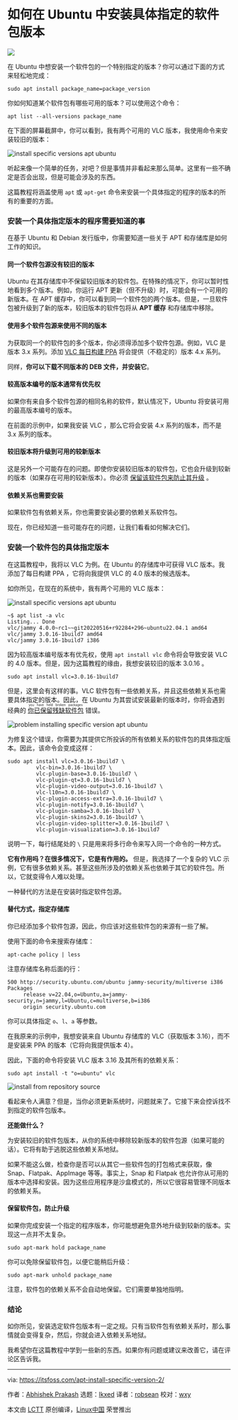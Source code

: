 [#]: subject: "Install Specific Package Version With Apt Command in Ubuntu"
[#]: via: "https://itsfoss.com/apt-install-specific-version-2/"
[#]: author: "Abhishek Prakash https://itsfoss.com/author/abhishek/"
[#]: collector: "lkxed"
[#]: translator: "robsean"
[#]: reviewer: "wxy"
[#]: publisher: "wxy"
[#]: url: "https://linux.cn/article-14760-1.html"

如何在 Ubuntu 中安装具体指定的软件包版本
======

![](https://img.linux.net.cn/data/attachment/album/202206/26/145335zcrpducpup4p2ugy.jpg)

在 Ubuntu 中想安装一个软件包的一个特别指定的版本？你可以通过下面的方式来轻松地完成：

```
sudo apt install package_name=package_version
```

你如何知道某个软件包有哪些可用的版本？可以使用这个命令：

```
apt list --all-versions package_name
```

在下面的屏幕截屏中，你可以看到，我有两个可用的 VLC 版本，我使用命令来安装较旧的版本：

![install specific versions apt ubuntu][1]

听起来像一个简单的任务，对吧？但是事情并非看起来那么简单。这里有一些不确定是否会出现，但是可能会涉及的东西。

这篇教程将涵盖使用 `apt` 或 `apt-get` 命令来安装一个具体指定的程序的版本的所有的重要的方面。

### 安装一个具体指定版本的程序需要知道的事

在基于 Ubuntu 和 Debian 发行版中，你需要知道一些关于 APT 和存储库是如何工作的知识。

#### 同一个软件包源没有较旧的版本

Ubuntu 在其存储库中不保留较旧版本的软件包。在特殊的情况下，你可以暂时性地看到多个版本。例如，你运行 APT 更新（但不升级）时，可能会有一个可用的新版本。在 APT 缓存中，你可以看到同一个软件包的两个版本。但是，一旦软件包被升级到了新的版本，较旧版本的软件包将从 **APT 缓存** 和存储库中移除。

#### 使用多个软件包源来使用不同的版本

为获取同一个的软件包的多个版本，你必须得添加多个软件包源。例如，VLC 是版本 3.x 系列。添加 [VLC 每日构建 PPA][2] 将会提供（不稳定的）版本 4.x 系列。

同样，**你可以下载不同版本的 DEB 文件，并安装它**。

#### 较高版本编号的版本通常有优先权

如果你有来自多个软件包源的相同名称的软件，默认情况下，Ubuntu 将安装可用的最高版本编号的版本。

在前面的示例中，如果我安装 VLC ，那么它将会安装 4.x 系列的版本，而不是 3.x 系列的版本。

#### 较旧版本将升级到可用的较新版本

这是另外一个可能存在的问题。即使你安装较旧版本的软件包，它也会升级到较新的版本（如果存在可用的较新版本）。你必须 [保留该软件包来防止其升级][3] 。

#### 依赖关系也需要安装

如果软件包有依赖关系，你也需要安装必要的依赖关系软件包。

现在，你已经知道一些可能存在的问题，让我们看看如何解决它们。

### 安装一个软件包的具体指定版本

在这篇教程中，我将以 VLC 为例。在 Ubuntu 的存储库中可获得 VLC 版本。我添加了每日构建 PPA ，它将向我提供 VLC 的 4.0 版本的候选版本。

如你所见，在现在的系统中，我有两个可用的 VLC 版本：

![install specific versions apt ubuntu][4]

```
~$ apt list -a vlc
Listing... Done
vlc/jammy 4.0.0~rc1~~git20220516+r92284+296~ubuntu22.04.1 amd64
vlc/jammy 3.0.16-1build7 amd64
vlc/jammy 3.0.16-1build7 i386
```

因为较高版本编号版本有优先权，使用 `apt install vlc` 命令将会导致安装 VLC 的 4.0 版本。但是，因为这篇教程的缘由，我想安装较旧的版本 3.0.16 。

```
sudo apt install vlc=3.0.16-1build7
```

但是，这里会有这样的事。VLC 软件包有一些依赖关系，并且这些依赖关系也需要具体指定的版本。因此，在 Ubuntu 为其尝试安装最新的版本时，你将会遇到经典的 <ruby>[你已保留残缺软件包][5]<rt>you have held broken packages</rt></ruby> 错误。

![problem installing specific version apt ubuntu][6]

为修复这个错误，你需要为其提供它所投诉的所有依赖关系的软件包的具体指定版本。因此，该命令会变成这样：

```
sudo apt install vlc=3.0.16-1build7 \
		 vlc-bin=3.0.16-1build7 \
		 vlc-plugin-base=3.0.16-1build7 \
		 vlc-plugin-qt=3.0.16-1build7 \
		 vlc-plugin-video-output=3.0.16-1build7 \
		 vlc-l10n=3.0.16-1build7 \
		 vlc-plugin-access-extra=3.0.16-1build7 \
		 vlc-plugin-notify=3.0.16-1build7 \
		 vlc-plugin-samba=3.0.16-1build7 \
		 vlc-plugin-skins2=3.0.16-1build7 \
		 vlc-plugin-video-splitter=3.0.16-1build7 \
		 vlc-plugin-visualization=3.0.16-1build7
```

说明一下，每行结尾处的 `\` 只是用来将多行命令来写入同一个命令的一种方式。

**它有作用吗？在很多情况下，它是有作用的。** 但是，我选择了一个复杂的 VLC 示例，它有很多依赖关系。甚至这些所涉及的依赖关系也依赖于其它的软件包。所以，它就变得令人难以处理。

一种替代的方法是在安装时指定软件包源。

#### 替代方式，指定存储库

你已经添加多个软件包源，因此，你应该对这些软件包的来源有一些了解。

使用下面的命令来搜索存储库：

```
apt-cache policy | less
```

注意存储库名称后面的行：

```
500 http://security.ubuntu.com/ubuntu jammy-security/multiverse i386 Packages
     release v=22.04,o=Ubuntu,a=jammy-security,n=jammy,l=Ubuntu,c=multiverse,b=i386
     origin security.ubuntu.com
```

你可以具体指定 `o`、`l`、`a` 等参数。

在我原来的示例中，我想安装来自 Ubuntu 存储库的 VLC（获取版本 3.16），而不是安装来 PPA 的版本（它将向我提供版本 4）。

因此，下面的命令将安装 VLC 版本 3.16 及其所有的依赖关系：

```
sudo apt install -t "o=ubuntu" vlc
```

![install from repository source][7]

看起来令人满意？但是，当你必须更新系统时，问题就来了。它接下来会控诉找不到指定的软件包版本。

**还能做什么？**

为安装较旧的软件包版本，从你的系统中移除较新版本的软件包源（如果可能的话）。它将有助于逃脱这些依赖关系地狱。

如果不能这么做，检查你是否可以从其它一些软件包的打包格式来获取，像 Snap、Flatpak、AppImage 等等。事实上，Snap 和 Flatpak 也允许你从可用的版本中选择和安装。因为这些应用程序是沙盒模式的，所以它很容易管理不同版本的依赖关系。

#### 保留软件包，防止升级

如果你完成安装一个指定的程序版本，你可能想避免意外地升级到较新的版本。实现这一点并不太复杂。

```
sudo apt-mark hold package_name
```

你可以免除保留软件包，以便它能稍后升级：

```
sudo apt-mark unhold package_name
```

注意，软件包的依赖关系不会自动地保留。它们需要单独地指明。

### 结论

如你所见，安装选定软件包版本有一定之规。只有当软件包有依赖关系时，那么事情就会变得复杂，然后，你就会进入依赖关系地狱。

我希望你在这篇教程中学到一些新的东西。如果你有问题或建议来改善它，请在评论区告诉我。

--------------------------------------------------------------------------------

via: https://itsfoss.com/apt-install-specific-version-2/

作者：[Abhishek Prakash][a]
选题：[lkxed][b]
译者：[robsean](https://github.com/robsean)
校对：[wxy](https://github.com/wxy)

本文由 [LCTT](https://github.com/LCTT/TranslateProject) 原创编译，[Linux中国](https://linux.cn/) 荣誉推出

[a]: https://itsfoss.com/author/abhishek/
[b]: https://github.com/lkxed
[1]: https://itsfoss.com/wp-content/uploads/2022/05/install-specific-versions-apt-ubuntu.png
[2]: https://launchpad.net/~videolan/+archive/ubuntu/master-daily
[3]: https://itsfoss.com/prevent-package-update-ubuntu/
[4]: https://itsfoss.com/wp-content/uploads/2022/05/install-specific-versions-apt-ubuntu.png
[5]: https://itsfoss.com/held-broken-packages-error/
[6]: https://itsfoss.com/wp-content/uploads/2022/05/problem-installing-specific-version-apt-ubuntu-800x365.png
[7]: https://itsfoss.com/wp-content/uploads/2022/05/install-from-repository-source-800x578.png
